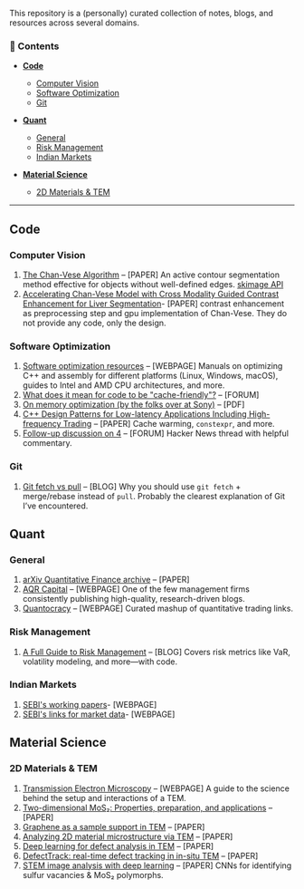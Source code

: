 

This repository is a (personally) curated collection of notes, blogs, and resources across several domains.



### 🧠 Contents

- [**Code**](#code)
  - [Computer Vision](#computer-vision)
  - [Software Optimization](#software-optimization)
  - [Git](#git)

- [**Quant**](#quant)
  - [General](#general)
  - [Risk Management](#risk-management)
  - [Indian Markets](#indian-markets)

- [**Material Science**](#material-science)
  - [2D Materials & TEM](#2d-materials--tem)

---

## Code 

### Computer Vision
1. [The Chan-Vese Algorithm](https://arxiv.org/abs/1107.2782) – [PAPER] An active contour segmentation method effective for objects without well-defined edges. [skimage API](https://scikit-image.org/docs/0.25.x/auto_examples/segmentation/plot_chan_vese.html#sphx-glr-auto-examples-segmentation-plot-chan-vese-py)
2. [Accelerating Chan-Vese Model with Cross Modality Guided
Contrast Enhancement for Liver Segmentation](https://helvia.uco.es/xmlui/bitstream/handle/10396/30548/Author_copy_Chan_vese.pdf?isAllowed=y&sequence=3)- [PAPER] contrast enhancement as preprocessing step and gpu implementation of Chan-Vese. They do not provide any code, only the design.

### Software Optimization
1. [Software optimization resources](https://www.agner.org/optimize/) – [WEBPAGE] Manuals on optimizing C++ and assembly for different platforms (Linux, Windows, macOS), guides to Intel and AMD CPU architectures, and more.
2. [What does it mean for code to be "cache-friendly"?](https://stackoverflow.com/questions/16699247/what-does-it-mean-for-code-to-be-cache-friendly) – [FORUM]
3. [On memory optimization (by the folks over at Sony)](https://web.archive.org/web/20160422113037/http://www.research.scea.com/research/pdfs/GDC2003_Memory_Optimization_18Mar03.pdf) – [PDF]
4. [C++ Design Patterns for Low-latency Applications Including High-frequency Trading](https://arxiv.org/abs/2309.04259) – [PAPER] Cache warming, `constexpr`, and more.
5. [Follow-up discussion on 4](https://news.ycombinator.com/item?id=40908273) – [FORUM] Hacker News thread with helpful commentary.

### Git
1. [Git fetch vs pull](https://longair.net/blog/2009/04/16/git-fetch-and-merge/) – [BLOG] Why you should use `git fetch` + merge/rebase instead of `pull`. Probably the clearest explanation of Git I’ve encountered.



## Quant

### General
1. [arXiv Quantitative Finance archive](https://arxiv.org/archive/q-fin) – [PAPER]
2. [AQR Capital](https://www.aqr.com/Insights/Research) – [WEBPAGE] One of the few management firms consistently publishing high-quality, research-driven blogs.
3. [Quantocracy](https://quantocracy.com/) – [WEBPAGE] Curated mashup of quantitative trading links.

### Risk Management
1. [A Full Guide to Risk Management](https://www.vertoxquant.com/p/a-full-guide-to-risk-management) – [BLOG] Covers risk metrics like VaR, volatility modeling, and more—with code.

### Indian Markets 
1. [SEBI's working papers](https://www.sebi.gov.in/sebiweb/home/HomeAction.do?doListing=yes&sid=4&ssid=81&smid=104)- [WEBPAGE]
2. [SEBI's links for market data](https://www.sebi.gov.in/Curation_Links_for_Securities_Market_Data.html)- [WEBPAGE]
   

## Material Science

### 2D Materials & TEM
1. [Transmission Electron Microscopy](https://www.nanoscience.com/techniques/transmission-electron-microscopy/) – [WEBPAGE] A guide to the science behind the setup and interactions of a TEM.
2. [Two-dimensional MoS₂: Properties, preparation, and applications](https://www.sciencedirect.com/science/article/pii/S2352847815000040) – [PAPER]
3. [Graphene as a sample support in TEM](https://arxiv.org/pdf/1204.6647) – [PAPER]
4. [Analyzing 2D material microstructure via TEM](https://appmicro.springeropen.com/articles/10.1186/s42649-019-0013-5) – [PAPER]
5. [Deep learning for defect analysis in TEM](https://www.sciencedirect.com/science/article/pii/S258900422302059X) – [PAPER]
6. [DefectTrack: real-time defect tracking in in-situ TEM](https://pmc.ncbi.nlm.nih.gov/articles/PMC9489724/) – [PAPER]
7. [STEM image analysis with deep learning](https://arxiv.org/pdf/2206.04272) – [PAPER] CNNs for identifying sulfur vacancies & MoS₂ polymorphs.


